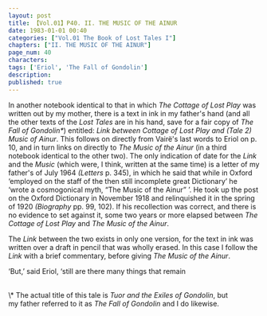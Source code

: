 ```yaml
---
layout: post
title: 【Vol.01】P40. II. THE MUSIC OF THE AINUR
date: 1983-01-01 00:40
categories: ["Vol.01 The Book of Lost Tales I"]
chapters: ["II. THE MUSIC OF THE AINUR"]
page_num: 40
characters: 
tags: ['Eriol', 'The Fall of Gondolin']
description: 
published: true
---
```


In another notebook identical to that in which <I>The Cottage of Lost Play</I> was written out by my mother, there is a text in ink in my father's hand (and all the other texts of the <I>Lost Tales</I> are in his hand, save for a fair copy of <I>The Fall of Gondolin\*</I>) entitled: <I>Link between Cottage of Lost Play and (Tale 2) Music of Ainur</I>. This follows on directly from Vairë's last words to Eriol on p. 10, and in turn links on directly to <I>The Music of the Ainur</I> (in a third notebook identical to the other two). The only indication of date for the <I>Link</I> and the <I>Music</I> (which were, I think, written at the same time) is a letter of my father's of July 1964 <I>(Letters</I> p. 345), in which he said that while in Oxford ‘employed on the staff of the then still incomplete great Dictionary’ he ‘wrote a cosmogonical myth, “The Music of the Ainur” ’. He took up the post on the Oxford Dictionary in November 1918 and relinquished it in the spring of 1920 <I>(Biography</I> pp. 99, 102). If his recollection was correct, and there is no evidence to set against it, some two years or more elapsed between <I>The Cottage of Lost Play</I> and <I>The Music of the Ainur</I>.

The <I>Link</I> between the two exists in only one version, for the text in ink was written over a draft in pencil that was wholly erased. In this case I follow the <I>Link</I> with a brief commentary, before giving <I>The Music of the Ainur</I>.

‘But,’ said Eriol, ‘still are there many things that remain

<BR>
\* The actual title of this tale is <I>Tuor and the Exiles of Gondolin</I>, but<BR>my father referred to it as <I>The Fall of Gondolin</I> and I do likewise.

